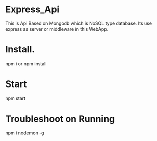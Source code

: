 # Express_Api
This is Api Based on Mongodb which is  NoSQL type database.
Its use express as server or middleware in this WebApp.

 
 # Install.
 npm i or npm install
 
 # Start 
 npm start
 
 # Troubleshoot on Running
 npm i nodemon -g